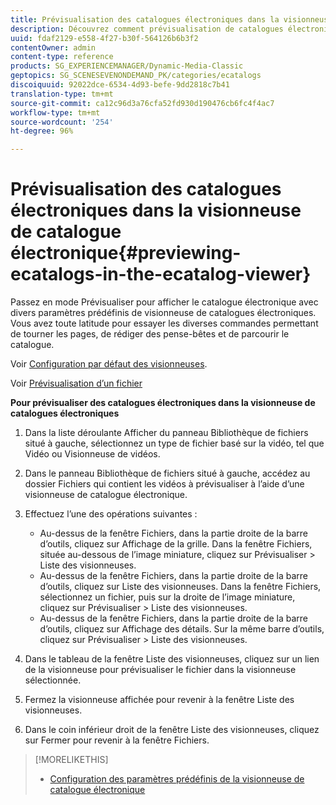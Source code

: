 ```yaml
---
title: Prévisualisation des catalogues électroniques dans la visionneuse de catalogue électronique
description: Découvrez comment prévisualisation de catalogues électroniques dans la visionneuse de catalogue électronique.
uuid: fdaf2129-e558-4f27-b30f-564126b6b3f2
contentOwner: admin
content-type: reference
products: SG_EXPERIENCEMANAGER/Dynamic-Media-Classic
geptopics: SG_SCENESEVENONDEMAND_PK/categories/ecatalogs
discoiquuid: 92022dce-6534-4d93-befe-9dd2818c7b41
translation-type: tm+mt
source-git-commit: ca12c96d3a76cfa52fd930d190476cb6fc4f4ac7
workflow-type: tm+mt
source-wordcount: '254'
ht-degree: 96%

---
```



# Prévisualisation des catalogues électroniques dans la visionneuse de catalogue électronique{#previewing-ecatalogs-in-the-ecatalog-viewer}

Passez en mode Prévisualiser pour afficher le catalogue électronique avec divers paramètres prédéfinis de visionneuse de catalogues électroniques. Vous avez toute latitude pour essayer les diverses commandes permettant de tourner les pages, de rédiger des pense-bêtes et de parcourir le catalogue.

Voir [Configuration par défaut des visionneuses](application-setup.md#configuring_default_viewers).

Voir [Prévisualisation d’un fichier](previewing-asset.md#previewing_an_asset)

**Pour prévisualiser des catalogues électroniques dans la visionneuse de catalogues électroniques**

1. Dans la liste déroulante Afficher du panneau Bibliothèque de fichiers situé à gauche, sélectionnez un type de fichier basé sur la vidéo, tel que Vidéo ou Visionneuse de vidéos.
1. Dans le panneau Bibliothèque de fichiers situé à gauche, accédez au dossier Fichiers qui contient les vidéos à prévisualiser à l’aide d’une visionneuse de catalogue électronique.
1. Effectuez l’une des opérations suivantes :

   * Au-dessus de la fenêtre Fichiers, dans la partie droite de la barre d’outils, cliquez sur Affichage de la grille. Dans la fenêtre Fichiers, située au-dessous de l’image miniature, cliquez sur Prévisualiser > Liste des visionneuses.
   * Au-dessus de la fenêtre Fichiers, dans la partie droite de la barre d’outils, cliquez sur Liste des visionneuses. Dans la fenêtre Fichiers, sélectionnez un fichier, puis sur la droite de l’image miniature, cliquez sur Prévisualiser > Liste des visionneuses.
   * Au-dessus de la fenêtre Fichiers, dans la partie droite de la barre d’outils, cliquez sur Affichage des détails. Sur la même barre d’outils, cliquez sur Prévisualiser > Liste des visionneuses.

1. Dans le tableau de la fenêtre Liste des visionneuses, cliquez sur un lien de la visionneuse pour prévisualiser le fichier dans la visionneuse sélectionnée.
1. Fermez la visionneuse affichée pour revenir à la fenêtre Liste des visionneuses.
1. Dans le coin inférieur droit de la fenêtre Liste des visionneuses, cliquez sur Fermer pour revenir à la fenêtre Fichiers.

>[!MORELIKETHIS]
>
>* [Configuration des paramètres prédéfinis de la visionneuse de catalogue électronique](setting-ecatalog-viewer-presets.md#setting_up_ecatalog_viewer_presets)

